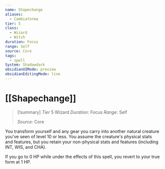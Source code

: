 ```yaml
---
name: Shapechange
aliases:
  - Cambiaforma
tier: 5
class:
  - Wizard
  - Witch
duration: Focus
range: Self
source: Core
tags:
  - spell
System: Shadowdark
obsidianUIMode: preview
obsidianEditingMode: live
---
```

# [[Shapechange]]

>[!summary]
> *Tier* 5
> Wizard
> *Duration*: Focus
> *Range*: Self
> 
> *Source:* Core

You transform yourself and any gear you carry into another natural creature you've seen of level 10 or less. You assume the creature's physical stats and features, but you retain your non-physical stats and features (including INT, WIS, and CHA). 

If you go to 0 HP while under the effects of this spell, you revert to your true form at 1 HP.




